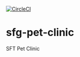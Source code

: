 [![CircleCI](https://circleci.com/gh/tpekar/sfg-pet-clinic.svg?style=svg)](https://circleci.com/gh/tpekar/sfg-pet-clinic)
# sfg-pet-clinic
SFT Pet Clinic
